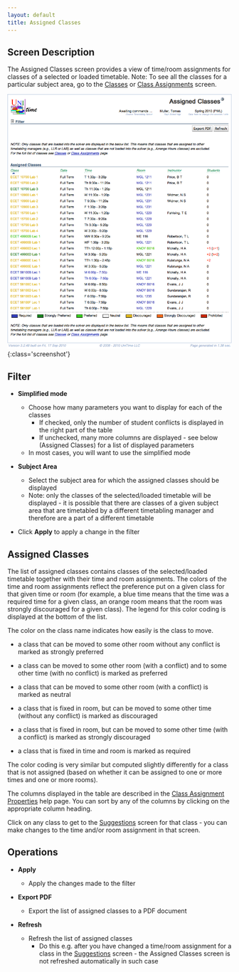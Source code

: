```yaml
---
layout: default
title: Assigned Classes
---
```



## Screen Description

The Assigned Classes screen provides a view of time/room assignments for classes of a selected or loaded timetable. Note: To see all the classes for a particular subject area, go to the [Classes](classes) or [Class Assignments](class-assignments) screen.

![Assigned Classes](images/assigned-classes-1.png){:class='screenshot'}

## Filter

* **Simplified mode**
	* Choose how many parameters you want to display for each of the classes
		* If checked, only the number of student conflicts is displayed in the right part of the table 
		* If unchecked, many more columns are displayed - see below (Assigned Classes) for a list of displayed parameters 
	* In most cases, you will want to use the simplified mode

* **Subject Area**
	* Select the subject area for which the assigned classes should be displayed
	* Note: only the classes of the selected/loaded timetable will be displayed - it is possible that there are classes of a given subject area that are timetabled by a different timetabling manager and therefore are a part of a different timetable

* Click **Apply** to apply a change in the filter

## Assigned Classes

The list of assigned classes contains classes of the selected/loaded timetable together with their time and room assignments. The colors of the time and room assignments reflect the preference put on a given class for that given time or room (for example, a blue time means that the time was a required time for a given class, an orange room means that the room was strongly discouraged for a given class). The legend for this color coding is displayed at the bottom of the list.

The color on the class name indicates how easily is the class to move.

* a class that can be moved to some other room without any conflict is marked as strongly preferred

* a class can be moved to some other room (with a conflict) and to some other time (with no conflict) is marked as preferred

* a class that can be moved to some other room (with a conflict) is marked as neutral

* a class that is fixed in room, but can be moved to some other time (without any conflict) is marked as discouraged

* a class that is fixed in room, but can be moved to some other time (with a conflict) is marked as strongly discouraged

* a class that is fixed in time and room is marked as required

The color coding is very similar but computed slightly differently for a class that is not assigned (based on whether it can be assigned to one or more times and one or more rooms).

The columns displayed in the table are described in the [Class Assignment Properties](class-assignment-properties) help page. You can sort by any of the columns by clicking on the appropriate column heading.

Click on any class to get to the [Suggestions](suggestions) screen for that class - you can make changes to the time and/or room assignment in that screen.

## Operations

* **Apply**
	* Apply the changes made to the filter

* **Export PDF**
	* Export the list of assigned classes to a PDF document

* **Refresh**
	* Refresh the list of assigned classes
		* Do this e.g. after you have changed a time/room assignment for a class in the [Suggestions](suggestions) screen - the Assigned Classes screen is not refreshed automatically in such case

